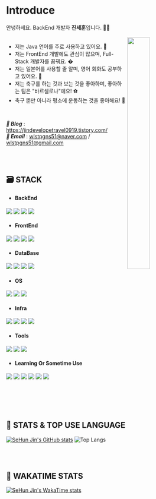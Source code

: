 # Introduce

안녕하세요. BackEnd 개발자 **진세훈**입니다. 🧑‍💻
<br/><br/>
<img align="right" width="35%" height="40%" src="https://images.velog.io/images/khai96/post/ec44ae8c-6223-4802-a2aa-774cab400a04/1.png"/>

- 저는 Java 언어를 주로 사용하고 있어요. 📝
- 저는 FrontEnd 개발에도 관심이 많으며, Full-Stack 개발자를 꿈꿔요. �
- 저는 일본어를 사용할 줄 알며, 영어 회화도 공부하고 있어요. 💬
- 저는 축구를 하는 것과 보는 것을 좋아하며, 좋아하는 팀은 "바르셀로나"에요! ⚽
- 축구 뿐만 아니라 평소에 운동하는 것을 좋아해요! 👟

<br/>

***🧾 Blog*** : https://jindevelopetravel0919.tistory.com/
<br/>
***📧 Email*** : wlstpgns51@naver.com / wlstpgns51@gmail.com

<br/><br/> 


## 🗃️ **STACK**

- #### BackEnd
<div>
  <img src="https://img.shields.io/badge/Spring Boot-6DB33F?style=flat-square&logo=SpringBoot&logoColor=white" />
  <img src="https://img.shields.io/badge/Spring-6DB33F?style=flat-square&logo=Spring&logoColor=white" />
  <img src="https://img.shields.io/badge/Spring Security-6DB33F?style=flat-square&logo=SpringSecurity&logoColor=white" />
  <img src="https://img.shields.io/badge/Java-007396?style=flat-square&logo=Java&logoColor=white" />

</div>

- #### FrontEnd
<div>
  <img src="https://img.shields.io/badge/JavaScript-F7DF1E?style=flat-square&logo=JavaScript&logoColor=white" />
  <img src="https://img.shields.io/badge/HTML5-E34F26?style=flat-square&logo=HTML5&logoColor=white" />
  <img src="https://img.shields.io/badge/CSS3-1572B6?style=flat-square&logo=CSS3&logoColor=white" />
  <img src="https://img.shields.io/badge/Thymeleaf-005F0F?style=flat-square&logo=Thymeleaf&logoColor=white" />
  
</div>

- #### DataBase
<div>
  <img src="https://img.shields.io/badge/MySQL-4479A1?style=flat-square&logo=MySql&logoColor=white" />
  <img src="https://img.shields.io/badge/MariaDB-003545?style=flat-square&logo=Mariadb&logoColor=white" />
  <img src="https://img.shields.io/badge/Redis-FF4438?style=flat-square&logo=Redis&logoColor=white" />
  <img src="https://img.shields.io/badge/Amazon Rds-527FFF?style=flat-square&logo=amazonrds&logoColor=white" />
  
</div>

- #### OS
<div>
  <img src="https://img.shields.io/badge/Linux-FCC624?style=flat-square&logo=Linux&logoColor=white" />
  <img src="https://img.shields.io/badge/Ubuntu-E95420?style=flat-square&logo=Ubuntu&logoColor=white" />
  <img src="https://img.shields.io/badge/Amazon EC2-FF9900?style=flat-square&logo=Amazonec2&logoColor=white" />
  

</div>

- #### Infra
<div>
  <img src="https://img.shields.io/badge/Amazon Amplify-FF9900?style=flat-square&logo=awsamplify&logoColor=white" />
  <img src="https://img.shields.io/badge/Amazon S3-569A31?style=flat-square&logo=amazons3&logoColor=white" />
  <img src="https://img.shields.io/badge/Amazon Route53-8C4FFF?style=flat-square&logo=amazonroute53&logoColor=white" />
  <img src="https://img.shields.io/badge/Amazon Elastic Loadbalancing-8C4FFF?style=flat-square&logo=awselasticloadbalancing&logoColor=white" />
  
</div>

- #### Tools
<div>
  <img src="https://img.shields.io/badge/Eclipse-2C2255?style=flat-square&logo=Eclipse&logoColor=white" />
  <img src="https://img.shields.io/badge/Intellij-000000?style=flat-square&logo=IntellijIdea&logoColor=white" />
  <img src="https://img.shields.io/badge/Visual Studio-527FFF?style=flat-square&logoColor=white" />

</div>


- #### Learning Or Sometime Use
<div>
  <img src="https://img.shields.io/badge/React-61DAFB?style=flat-square&logo=React&logoColor=white" />
  <img src="https://img.shields.io/badge/Vue-4FC08D?style=flat-square&logo=Vue.js&logoColor=white" />
  <img src="https://img.shields.io/badge/C-00599C?style=flat-square&logo=cplusplus&logoColor=white" />
  <img src="https://img.shields.io/badge/Docker-2496ED?style=flat-square&logo=Docker&logoColor=white" />
  <img src="https://img.shields.io/badge/Kubernetes-326CE5?style=flat-square&logo=Kubernetes&logoColor=white" />
  <img src="https://img.shields.io/badge/AndroidStudio-3DDC84?style=flat-square&logo=AndroidStudio&logoColor=white" />

</div>

<br/><br/>

<br/>

## 🚀 **STATS & TOP USE LANGUAGE**
[![SeHun Jin's GitHub stats](https://github-readme-stats.vercel.app/api?username=JayEsEichi)](https://github.com/JayEsEichi/github-readme-stats)
![Top Langs](https://github-readme-stats.vercel.app/api/top-langs/?username=JayEsEichi&layout=compact)

<br/><br/>

## 🚀 **WAKATIME STATS**
[![SeHun Jin's WakaTime stats](https://github-readme-stats.vercel.app/api/wakatime?username=JayEsEichi)](https://github.com/JayEsEichi/github-readme-stats)
